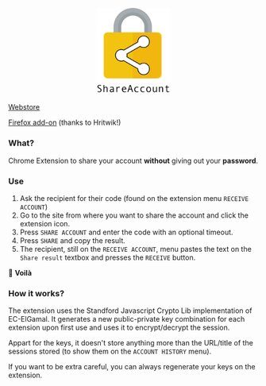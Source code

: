<p align="center">
  <img src="/popup/images/header-logo.png" width="150">
</p>

[Webstore](https://chrome.google.com/webstore/detail/shareaccount/glifngepkcmfolnojchcfiinmjgeablm)

[Firefox add-on](https://addons.mozilla.org/en-US/firefox/addon/shareaccount/?src=search) (thanks to Hritwik!)

### What?

Chrome Extension to share your account **without** giving out your **password**.

### Use

1. Ask the recipient for their code (found on the extension menu `RECEIVE ACCOUNT`) 
2. Go to the site from where you want to share the account and click the extension icon.
3. Press `SHARE ACCOUNT` and enter the code with an optional timeout.
4. Press `SHARE` and copy the result.
5. The recipient, still on the `RECEIVE ACCOUNT`, menu pastes the text on the `Share result` textbox and presses the `RECEIVE` button.

:tophat:
**Voilà**

### How it works?

The extension uses the Standford Javascript Crypto Lib implementation of EC-ElGamal. It generates a new public-private key combination for each extension upon first use and uses it to encrypt/decrypt the session.

Appart for the keys, it doesn't store anything more than the URL/title of the sessions stored (to show them on the `ACCOUNT HISTORY` menu).

If you want to be extra careful, you can always regenerate your keys on the extension.
